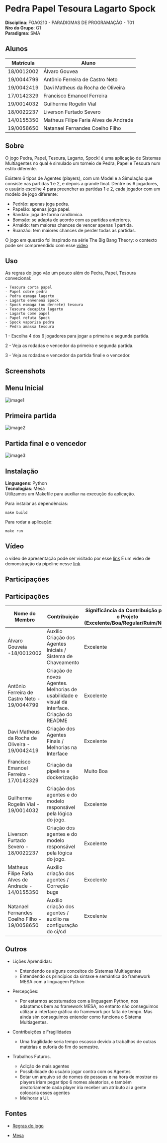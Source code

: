 # Pedra Papel Tesoura Lagarto Spock

**Disciplina**: FGA0210 - PARADIGMAS DE PROGRAMAÇÃO - T01 <br>
**Nro do Grupo**: G1<br>
**Paradigma**: SMA<br>

## Alunos
|Matrícula | Aluno |
| -- | -- |
| 18/0012002 |  Álvaro Gouvea |
| 19/0044799 |  Antônio Ferreira de Castro Neto |
| 19/0042419 |  Davi Matheus da Rocha de Oliveira |
| 17/0142329 |  Francisco Emanoel Ferreira |
| 19/0014032 |  Guilherme Rogelin Vial |
| 18/0022237 |  Liverson Furtado Severo |
| 14/0155350 |  Matheus Filipe Faria Alves de Andrade |
| 19/0058650 |  Natanael Fernandes Coelho Filho |

## Sobre 
O jogo Pedra, Papel, Tesoura, Lagarto, Spock! é uma aplicação de Sistemas Multiagentes no qual é simulado um torneio de Pedra, Papel e Tesoura num estilo diferente.

Existem 6 tipos de Agentes (players), com um Model e a Simulação que consiste nas partidas 1 e 2, e depois a grande final. Dentre os 6 jogadores, o usuário escolhe 4 para preencher as partidas 1 e 2, cada jogador com um modelo de jogo diferente:

- Pedrão: apenas joga pedra.
- Papelão: apenas joga papel.
- Randão: joga de forma randômica.
- Bomsão: se adapta de acordo com as partidas anteriores.
- Arnaldo: tem maiores chances de vencer apenas 1 partida.
- Ruanzão: tem maiores chances de perder todas as partidas.


O jogo em questão foi inspirado na série The Big Bang Theory: o contexto pode ser compreendido com esse [vídeo](https://youtu.be/7QiiFEbGYnQ?t=86)

## Uso 

As regras do jogo vão um pouco além do Pedra, Papel, Tesoura convecional:

```
- Tesoura corta papel
- Papel cobre pedra
- Pedra esmaga lagarto
- Lagarto envenena Spock
- Spock esmaga (ou derrete) tesoura
- Tesoura decapita lagarto
- Lagarto come papel
- Papel refuta Spock
- Spock vaporiza pedra
- Pedra amassa tesoura
```

1 - Escolha 4 dos 6 jogadores para jogar a primeira e segunda partida.

2 - Veja as rodadas e vencedor da primeira e segunda partida.

3 - Veja as rodadas e vencedor da partida final e o vencedor.

## Screenshots
## Menu Inicial
![image1](imgs/1.png)

## Primeira partida
![image2](imgs/2.png)

## Partida final e o vencedor
![image3](imgs/3.png)

## Instalação 
**Linguagens**: Python<br>
**Tecnologias**: Mesa<br>
Utilizamos um Makefile para auxiliar na execução da aplicação.

Para instalar as dependências:

```make build```

Para rodar a aplicação:

```make run```

## Vídeo
o vídeo de apresentação pode ser visitado por esse [link](https://youtu.be/xEa0UJh7P_E)
E um vídeo de demonstração da pipeline nesse [link](https://youtu.be/xAI52gHAf6s)

## Participações
## Participações
| Nome do Membro                           | Contribuição                                         | Significância da Contribuição para o Projeto (Excelente/Boa/Regular/Ruim/Nula) |
| ---------------------------------------- | ---------------------------------------------------- | ------------------------------------------------------------------------------ |
| Álvaro Gouveia -18/0012002		                                   | Auxílio Criação dos Agentes Iniciais / Sistema de Chaveamento | Excelente | 
| Antônio Ferreira de Castro Neto - 19/0044799| Criação de novos Agentes. Melhorias de usabilidade e visual da interface. Criação do README | Excelente |
| Davi Matheus da Rocha de Oliveira - 19/0042419	         |   Criação dos Agentes Finais / Melhorias na Interface  | Excelente                                                                            |
| Francisco Emanoel Ferreira   - 17/0142329	              |  Criação da pipeline e dockerização  | Muito Boa |
|Guilherme Rogelin Vial	- 19/0014032	    | Criação dos agentes e do modelo responsável pela lógica do jogo. | Excelente |
| Liverson Furtado Severo	- 18/0022237    | Criação dos agentes e do modelo responsável pela lógica do jogo. | Excelente                                                                         |
| Matheus Filipe Faria Alves de Andrade	- 14/0155350	 |  Auxílio criação dos agentes / Correção bugs   |  Excelente   |
| Natanael Fernandes Coelho Filho	- 19/0058650	                 |  Auxílio criação dos agentes / auxilio na configuração do ci/cd   |     Excelente       |

## Outros 
* Lições Aprendidas:
   * Entendendo os alguns conceitos do Sistemas Multiagentes
   * Entendendo os princípios da sintaxe e semântica do framework MESA com a linguagem Python
 
* Percepções:
   * Por estarmos acostumados com a linguagem Python, nos adaptamos bem ao framework MESA, no entanto não conseguimos utilizar a interface gráfica do framework por falta de tempo. Mas ainda sim conseguimos entender como funciona o Sistema Multiagentes.
 
* Contribuições e Fragilidades
   * Uma fragilidade seria tempo escasso devido a trabalhos de outras matérias e euforia do fim do semestre.
  
* Trabalhos Futuros.
   * Adição de mais agentes
   * Possibilidade do usuário jogar contra com os Agentes
   * Botar um arquivo só de nomes de pessoas e na hora de mostrar os players iriam pegar tipo 6 nomes aleatorios, e também aleatoriamente cada player iria receber um atributo ai a gente colocaria esses agentes
   * Melhorar a UI.


## Fontes
- [Regras do jogo](https://pt.wikipedia.org/wiki/Pedra-papel-tesoura-lagarto-Spock)

- [Mesa](https://mesa.readthedocs.io/en/stable/)
